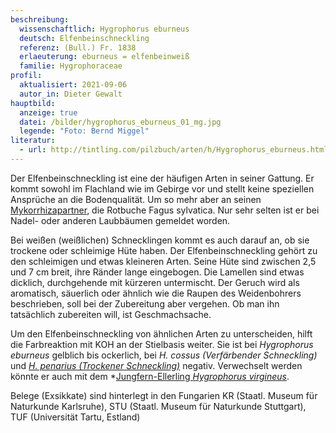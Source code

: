 ```yaml
---
beschreibung:
  wissenschaftlich: Hygrophorus eburneus
  deutsch: Elfenbeinschneckling
  referenz: (Bull.) Fr. 1838
  erlaeuterung: eburneus = elfenbeinweiß
  familie: Hygrophoraceae
profil:
  aktualisiert: 2021-09-06
  autor_in: Dieter Gewalt
hauptbild:
  anzeige: true
  datei: /bilder/hygrophorus_eburneus_01_mg.jpg
  legende: "Foto: Bernd Miggel"
literatur:
  - url: http://tintling.com/pilzbuch/arten/h/Hygrophorus_eburneus.html
---
```

Der Elfenbeinschneckling ist eine der häufigen Arten in seiner Gattung. Er kommt sowohl im Flachland wie im Gebirge vor und stellt keine speziellen Ansprüche an die Bodenqualität. Um so mehr aber an seinen [Mykorrhizapartner](Mykorrhiza "Glossar"), die Rotbuche Fagus sylvatica. Nur sehr selten ist er bei Nadel- oder anderen Laubbäumen gemeldet worden.

Bei weißen (weißlichen) Schnecklingen kommt es auch darauf an, ob sie trockene oder schleimige Hüte haben. Der Elfenbeinschneckling gehört zu den schleimigen und etwas kleineren Arten. Seine Hüte sind zwischen 2,5 und 7 cm breit, ihre Ränder lange eingebogen. Die Lamellen sind etwas dicklich, durchgehende mit kürzeren untermischt. Der Geruch wird als aromatisch, säuerlich oder ähnlich wie die Raupen des Weidenbohrers beschrieben, soll bei der Zubereitung aber vergehen. Ob man ihn tatsächlich zubereiten will, ist Geschmachsache.

Um den Elfenbeinschneckling von ähnlichen Arten zu unterscheiden, hilft die Farbreaktion mit KOH an der Stielbasis weiter. Sie ist bei *Hygrophorus eburneus* gelblich bis ockerlich, bei *H. cossus (Verfärbender Schneckling)* und *[H. penarius (Trockener Schneckling)](/pilze/hygrophorus-penarius-trockener-schneckling)* negativ. Verwechselt werden könnte er auch mit dem *[Jungfern-Ellerling *Hygrophorus virgineus*](/pilze/hygrophorus-virgineus-jungfern-ellerling).

Belege (Exsikkate) sind hinterlegt in den Fungarien KR (Staatl. Museum für Naturkunde Karlsruhe), STU (Staatl. Museum für Naturkunde Stuttgart), TUF (Universität Tartu, Estland)